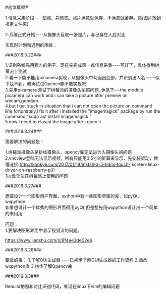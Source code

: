 #总体框架#

1.信息采集阶段----拍照，并预览。照片满意就保存，不满意就舍弃。(将图片放到指定文件夹)

2.系统正式开始----从摄像头截取一张照片，与已存在人脸对比


实现时计划和遇到的困难：

###2018.3.22###  

1.识别系统先用官方的例子，现在先完成第一点信息采集----写好了，具体得到树莓派上测试  
2.看一下能不能用picamera实现，从摄像头中勾画出脸部，并识别出人名-----似乎找不到，我再试试Opencv能不能实现吧  
3.先用picamera 测试下树莓派的摄像头拍照问题..休息下---the module picamera can work and i can take a picture after preview on wecam,goodjob.  
4.but i get stuck in situation that i can not open the picture on command line,fortunately,i fix it after i installed the "imagemagick" package by run the command "sudo apt install imagemagick "  
5.now i need to closed the image after i open it  

###2018.3.24###  

需要解决的问题是：  

1.树莓派摄像头是排线摄像头，opencv库无法进为入摄像头的问题  
2.vncview登陆无法显示视频，所有只能用3.5寸的屏幕来显示，先安装驱动，教程链接(http://kookye.com/2017/01/18/install-3-5-hdmi-touch-
screen-linux-driver-on-raspberry-pi/)  
3.u盘无法在树莓派上使用的问题  


###2018.3.27###  

想要设计一个图形用户界面，python中有一些图形界面的库，如pyQt、wxpython.  
如果想设计一个优秀的图形界面得用pyQt,但是想先用wxpython设计出一个简单的来用用  

问题：  
1.要解决图形界面中显示视频流的问题。  

https://www.jianshu.com/p/8f4ee3de02e6  


###2018.3.28###  

要做的事：
1.了解GUI生成器    ----已初步了解GUI生成器的工作流程
2.熟悉wxpython库
3.初步了解Opencv库


###2019.3.3###  

Rebuild拍照和对比识别代码，处理在linux下vim的编辑问题

